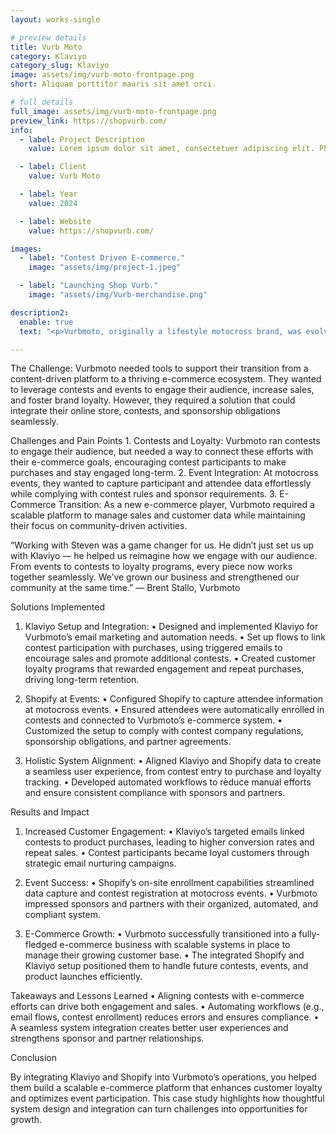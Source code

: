 ```yaml
---
layout: works-single

# preview details
title: Vurb Moto
category: Klaviyo
category_slug: Klaviyo
image: assets/img/vurb-moto-frontpage.png
short: Aliquam porttitor mauris sit amet orci.

# full details
full_image: assets/img/vurb-moto-frontpage.png
preview_link: https://shopvurb.com/
info:
  - label: Project Description
    value: Lorem ipsum dolor sit amet, consectetuer adipiscing elit. Phasellus hendrerit. Pellentesque aliquet nibh nec urna.

  - label: Client
    value: Vurb Moto

  - label: Year
    value: 2024

  - label: Website
    value: https://shopvurb.com/

images:
  - label: "Contest Driven E-commerce."
    image: "assets/img/project-1.jpeg"

  - label: "Launching Shop Vurb."
    image: "assets/img/Vurb-merchandise.png"

description2:
  enable: true
  text: "<p>Vurbmoto, originally a lifestyle motocross brand, was evolving into an e-commerce business. Their goal was to create a seamless blend of lifestyle content, event engagement, and product sales while building customer loyalty.</p>"

---
```


The Challenge:
Vurbmoto needed tools to support their transition from a content-driven platform to a thriving e-commerce ecosystem. They wanted to leverage contests and events to engage their audience, increase sales, and foster brand loyalty. However, they required a solution that could integrate their online store, contests, and sponsorship obligations seamlessly.

Challenges and Pain Points
	1.	Contests and Loyalty:
Vurbmoto ran contests to engage their audience, but needed a way to connect these efforts with their e-commerce goals, encouraging contest participants to make purchases and stay engaged long-term.
	2.	Event Integration:
At motocross events, they wanted to capture participant and attendee data effortlessly while complying with contest rules and sponsor requirements.
	3.	E-Commerce Transition:
As a new e-commerce player, Vurbmoto required a scalable platform to manage sales and customer data while maintaining their focus on community-driven activities.


“Working with Steven was a game changer for us. He didn’t just set us up with Klaviyo — he helped us reimagine how we engage with our audience. From events to contests to loyalty programs, every piece now works together seamlessly. We’ve grown our business and strengthened our community at the same time.”
— Brent Stallo, Vurbmoto


Solutions Implemented

1. Klaviyo Setup and Integration:
	•	Designed and implemented Klaviyo for Vurbmoto’s email marketing and automation needs.
	•	Set up flows to link contest participation with purchases, using triggered emails to encourage sales and promote additional contests.
	•	Created customer loyalty programs that rewarded engagement and repeat purchases, driving long-term retention.

2. Shopify at Events:
	•	Configured Shopify to capture attendee information at motocross events.
	•	Ensured attendees were automatically enrolled in contests and connected to Vurbmoto’s e-commerce system.
	•	Customized the setup to comply with contest company regulations, sponsorship obligations, and partner agreements.

3. Holistic System Alignment:
	•	Aligned Klaviyo and Shopify data to create a seamless user experience, from contest entry to purchase and loyalty tracking.
	•	Developed automated workflows to reduce manual efforts and ensure consistent compliance with sponsors and partners.

  Results and Impact

1. Increased Customer Engagement:
	•	Klaviyo’s targeted emails linked contests to product purchases, leading to higher conversion rates and repeat sales.
	•	Contest participants became loyal customers through strategic email nurturing campaigns.

2. Event Success:
	•	Shopify’s on-site enrollment capabilities streamlined data capture and contest registration at motocross events.
	•	Vurbmoto impressed sponsors and partners with their organized, automated, and compliant system.

3. E-Commerce Growth:
	•	Vurbmoto successfully transitioned into a fully-fledged e-commerce business with scalable systems in place to manage their growing customer base.
	•	The integrated Shopify and Klaviyo setup positioned them to handle future contests, events, and product launches efficiently.

  Takeaways and Lessons Learned
	•	Aligning contests with e-commerce efforts can drive both engagement and sales.
	•	Automating workflows (e.g., email flows, contest enrollment) reduces errors and ensures compliance.
	•	A seamless system integration creates better user experiences and strengthens sponsor and partner relationships.

  Conclusion

By integrating Klaviyo and Shopify into Vurbmoto’s operations, you helped them build a scalable e-commerce platform that enhances customer loyalty and optimizes event participation. This case study highlights how thoughtful system design and integration can turn challenges into opportunities for growth.